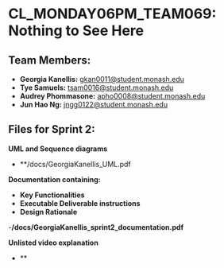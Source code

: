 # CL_MONDAY06PM_TEAM069: Nothing to See Here

## Team Members:
- **Georgia Kanellis:** gkan0011@student.monash.edu
- **Tye Samuels:** tsam0016@student.monash.edu
- **Audrey Phommasone:** apho0008@student.monash.edu
- **Jun Hao Ng:** jngg0122@student.monash.edu


## Files for Sprint 2:

**UML and Sequence diagrams**
- **/docs/GeorgiaKanellis_UML.pdf

**Documentation containing:**
- **Key Functionalities**
- **Executable Deliverable instructions**
- **Design Rationale**

-**/docs/GeorgiaKanellis_sprint2_documentation.pdf**

**Unlisted video explanation**
- **